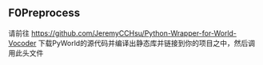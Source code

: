 ## F0Preprocess
请前往 https://github.com/JeremyCCHsu/Python-Wrapper-for-World-Vocoder 下载PyWorld的源代码并编译出静态库并链接到你的项目之中，然后调用此头文件
